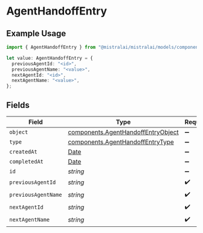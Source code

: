 # AgentHandoffEntry

## Example Usage

```typescript
import { AgentHandoffEntry } from "@mistralai/mistralai/models/components";

let value: AgentHandoffEntry = {
  previousAgentId: "<id>",
  previousAgentName: "<value>",
  nextAgentId: "<id>",
  nextAgentName: "<value>",
};
```

## Fields

| Field                                                                                         | Type                                                                                          | Required                                                                                      | Description                                                                                   |
| --------------------------------------------------------------------------------------------- | --------------------------------------------------------------------------------------------- | --------------------------------------------------------------------------------------------- | --------------------------------------------------------------------------------------------- |
| `object`                                                                                      | [components.AgentHandoffEntryObject](../../models/components/agenthandoffentryobject.md)      | :heavy_minus_sign:                                                                            | N/A                                                                                           |
| `type`                                                                                        | [components.AgentHandoffEntryType](../../models/components/agenthandoffentrytype.md)          | :heavy_minus_sign:                                                                            | N/A                                                                                           |
| `createdAt`                                                                                   | [Date](https://developer.mozilla.org/en-US/docs/Web/JavaScript/Reference/Global_Objects/Date) | :heavy_minus_sign:                                                                            | N/A                                                                                           |
| `completedAt`                                                                                 | [Date](https://developer.mozilla.org/en-US/docs/Web/JavaScript/Reference/Global_Objects/Date) | :heavy_minus_sign:                                                                            | N/A                                                                                           |
| `id`                                                                                          | *string*                                                                                      | :heavy_minus_sign:                                                                            | N/A                                                                                           |
| `previousAgentId`                                                                             | *string*                                                                                      | :heavy_check_mark:                                                                            | N/A                                                                                           |
| `previousAgentName`                                                                           | *string*                                                                                      | :heavy_check_mark:                                                                            | N/A                                                                                           |
| `nextAgentId`                                                                                 | *string*                                                                                      | :heavy_check_mark:                                                                            | N/A                                                                                           |
| `nextAgentName`                                                                               | *string*                                                                                      | :heavy_check_mark:                                                                            | N/A                                                                                           |